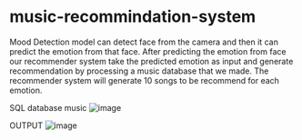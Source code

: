 # music-recommindation-system
Mood Detection model can detect face from the camera and then it can predict the emotion from that face.
After predicting the emotion from face our recommender system take the predicted emotion as input and generate recommendation by processing a music database that we made. The recommender system will generate 10 songs to be recommend for each emotion.

SQL database music 
![image](https://user-images.githubusercontent.com/98608497/227481738-1d39685b-d53c-47ee-8f38-8d338690b643.png)


OUTPUT
![image](https://user-images.githubusercontent.com/98608497/227481840-00bd0f85-e81f-432c-abde-841359e00f22.png)

